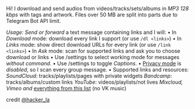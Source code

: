Hi! I download and send audios from videos/tracks/sets/albums in *MP3 128 kbps* with tags and artwork. Files over 50 MB are split into parts due to Telegram Bot API limit.

*Usage:*
_Send or forward_ a text message containing links and I will:
• In *Download* mode: download every link I support (or use `/dl <links>`)
• In *Links* mode: show direct download URLs for every link (or use `/link <links>`)
• In *Ask* mode: scan for supported links and ask you to choose download or links
• Use /settings to select working mode for messages *without command*.
• Use /settings to toggle *Captions*.
• [Privacy mode](https://core.telegram.org/bots#privacy-mode) is _disabled_, so I scan every group message.
• Supported links and resources:
*SoundCloud*: tracks/playlists/pages with private widgets
*Bandcamp*: tracks/albums/custom links
*YouTube*: videos/playlists/not lives
*Mixcloud, Vimeo and* [everything from this list](https://rg3.github.io/youtube-dl/supportedsites.html) (no VK music)

credit [@hacker_la](t.me/hacker_la)
